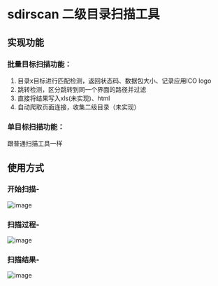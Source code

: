 # sdirscan 二级目录扫描工具
## 实现功能
### 批量目标扫描功能：
1. 目录x目标进行匹配检测，返回状态码、数据包大小、记录应用ICO logo
2. 跳转检测，区分跳转到同一个界面的路径并过滤
3. 直接将结果写入xls(未实现)、html
4. 自动爬取页面连接，收集二级目录（未实现）

### 单目标扫描功能：
跟普通扫描工具一样


## 使用方式
### 开始扫描-
![image](https://user-images.githubusercontent.com/24539434/134306159-cb80a3f5-7375-417c-a64c-f1ea0c878522.png)
### 扫描过程-
![image](https://user-images.githubusercontent.com/24539434/134306948-a34d78e0-155d-411c-8bc9-0ad28de25aa6.png)
### 扫描结果-
![image](https://user-images.githubusercontent.com/24539434/134306598-77d735e4-769b-43a7-85f3-13dfb314bf6e.png)

